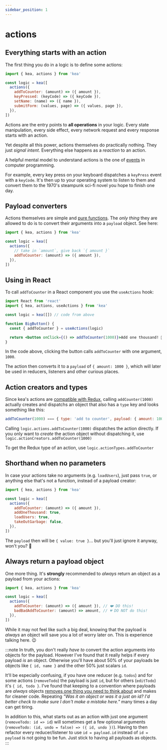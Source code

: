 ```yaml
---
sidebar_position: 1
---
```

# actions

## Everything starts with an action

The first thing you do in a logic is to define some actions:

```javascript
import { kea, actions } from 'kea'

const logic = kea([
  actions({
    addToCounter: (amount) => ({ amount }),
    keyPressed: (keyCode) => ({ keyCode }),
    setName: (name) => ({ name }),
    submitForm: (values, page) => ({ values, page }),
  }),
])
```

Actions are the entry points to **all operations** in your logic.
Every state manipulation, every side effect, every network request and every response starts with an action.

Yet despite all this power, actions themselves do practically nothing. They just _signal intent_.
Everything else happens as a _reaction_ to an action.

A helpful mental model to understand actions is the one
of [events](<https://en.wikipedia.org/wiki/Event_(computing)>) in computer programming.

For example, every key press on your keyboard dispatches a `keyPress` event with a `keyCode`. It's then up to
your operating system to listen to them and convert them to the 1970's steampunk sci-fi
novel you hope to finish one day.

## Payload converters

Actions themselves are simple and [pure functions](https://en.wikipedia.org/wiki/Pure_function). The _only
thing_ they are allowed to do is to convert their arguments into a `payload` object. See here:

```jsx
import { kea, actions } from 'kea'

const logic = kea([
  actions({
    // take in `amount`, give back `{ amount }`
    addToCounter: (amount) => ({ amount }),
  }),
])
```

## Using in React

To call `addToCounter` in a React component you use the `useActions` hook:

```jsx
import React from 'react'
import { kea, actions, useActions } from 'kea'

const logic = kea([]) // code from above

function BigButton() {
  const { addToCounter } = useActions(logic)

  return <button onClick={() => addToCounter(1000)}>Add one thousand! 🤩</button>
}
```

In the code above, clicking the button calls `addToCounter` with one argument, `1000`.

The action then converts it to a `payload` of `{ amount: 1000 }`, which will later be used in
reducers, listeners and other curious places.

## Action creators and types

Since kea's actions are [compatible with Redux](https://redux.js.org/basics/actions), calling
`addCounter(1000)` actually creates and dispatchs an object that also has a `type` key and looks
something like this:

```javascript
addToCounter(1000) === { type: 'add to counter', payload: { amount: 1000 } }
```

Calling `logic.actions.addToCounter(1000)` dispatches the action directly. If you only want to _create_
the action object without dispatching it, use `logic.actionCreators.addToCounter(1000)`

To get the Redux type of an action, use `logic.actionTypes.addToCounter`

## Shorthand when no parameters

In case your actions take no arguments (e.g. `loadUsers`),
just pass `true`, or anything else that's not a function, instead of a payload creator:

```jsx
import { kea, actions } from 'kea'

const logic = kea([
  actions({
    addToCounter: (amount) => ({ amount }),
    addOneThousand: true,
    loadUsers: true,
    takeOutGarbage: false,
  }),
])
```

The `payload` then will be `{ value: true }`... but you'll just ignore it anyway, won't you? 🤔

## Always return a payload object

One more thing. It's **strongly** recommended to _always_ return an object
as a payload from your actions:

```jsx
import { kea, actions } from 'kea'

const logic = kea([
  actions({
    addToCounter: (amount) => ({ amount }), // ❤️ DO this!
    badBadAddToCounter: (amount) => amount, // 💔 DO NOT do this!
  }),
])
```

While it may not feel like such a big deal, knowing that the payload is _always_ an object
will save you a lot of worry later on. This is experience talking here. 😉

:::note
In truth, you don't really _have to_ convert the action arguments into objects for the payload.
However I've found that it really helps if every payload _is_ an object. Otherwise you'll
have about 50% of your payloads be objects like `{ id, name }` and the other 50% just scalars `id`.

It'll be especially confusing, if you have one reducer (e.g. `todos`) and for some actions (`removeTodo`)
the payload is just `id`, but for others (`editTodo`) it's `{ id, todo }`. I've found that keeping to a
convention where payloads are _always_ objects [removes one thing you need to think about](https://medium.com/marius-andra-blog/two-strategies-for-writing-better-code-1be0dc240698)
and makes for cleaner code. Repeating _"Was it an object or was it a just an id? I'd better check to make sure I don't
make a mistake here."_ many times a day can get tiring.

In addition to this, what starts out as an action with just one argument (`removeTodo: id => id`)
will sometimes get a few optional arguments (`removeTodo: (id, undo = false) => ({ id, undo })`).
Having to then refactor every reducer/listener to use `id = payload.id` instead of `id = payload` is
not going to be fun. Just stick to having all payloads as objects.  
:::
